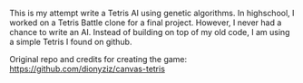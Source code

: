 This is my attempt write a Tetris AI using genetic algorithms. In highschool, I worked on a Tetris Battle clone for a final project. However, I never had a chance to write an AI. Instead of building on top of my old code, I am using a simple Tetris I found on github.

Original repo and credits for creating the game: 
https://github.com/dionyziz/canvas-tetris
